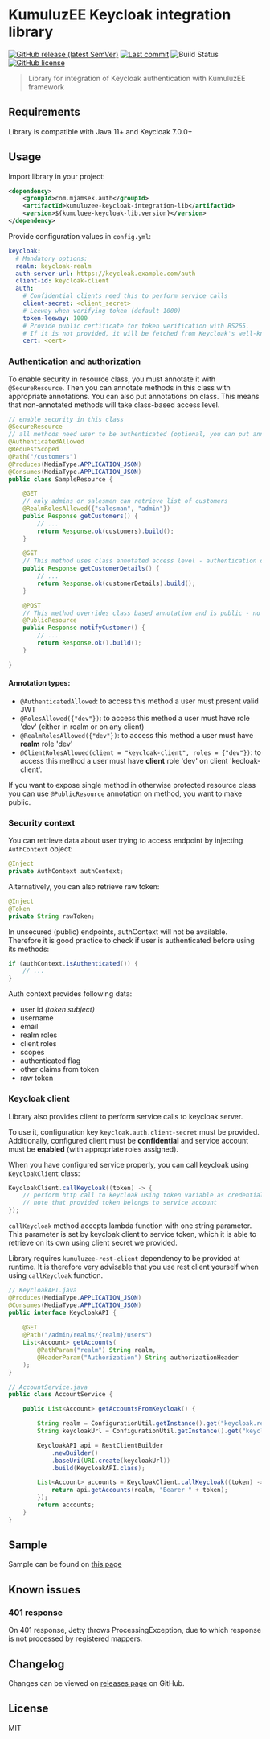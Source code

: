# KumuluzEE Keycloak integration library

[![GitHub release (latest SemVer)](https://img.shields.io/github/v/release/Jamsek-m/kumuluzee-keycloak-integration-lib)](https://github.com/Jamsek-m/kumuluzee-keycloak-integration-lib/releases)
[![Last commit](https://img.shields.io/github/last-commit/Jamsek-m/kumuluzee-keycloak-integration-lib/master)](https://github.com/Jamsek-m/kumuluzee-keycloak-integration-lib/commits/master)
![Build Status](https://jenkins.mjamsek.com/buildStatus/icon?job=kumuluzee-keycloak-integration-lib)
[![GitHub license](https://img.shields.io/github/license/Jamsek-m/kumuluzee-keycloak-integration-lib)](https://github.com/Jamsek-m/kumuluzee-keycloak-integration-lib/blob/master/LICENSE)

> Library for integration of Keycloak authentication with KumuluzEE framework

## Requirements

Library is compatible with Java 11+ and Keycloak 7.0.0+

## Usage

Import library in your project:
```xml
<dependency>
    <groupId>com.mjamsek.auth</groupId>
    <artifactId>kumuluzee-keycloak-integration-lib</artifactId>
    <version>${kumuluee-keycloak-lib.version}</version>
</dependency>
``` 

Provide configuration values in `config.yml`:

```yaml
keycloak:
  # Mandatory options:
  realm: keycloak-realm
  auth-server-url: https://keycloak.example.com/auth
  client-id: keycloak-client
  auth:
    # Confidential clients need this to perform service calls
    client-secret: <client_secret>
    # Leeway when verifying token (default 1000)
    token-leeway: 1000
    # Provide public certificate for token verification with RS265.
    # If it is not provided, it will be fetched from Keycloak's well-known endpoint.
    cert: <cert>
```

### Authentication and authorization

To enable security in resource class, you must annotate it with `@SecureResource`.
Then you can annotate methods in this class with appropriate annotations.
You can also put annotations on class. This means that non-annotated methods 
will take class-based access level.

```java
// enable security in this class
@SecureResource
// all methods need user to be authenticated (optional, you can put annotations on method only)
@AuthenticatedAllowed
@RequestScoped
@Path("/customers")
@Produces(MediaType.APPLICATION_JSON)
@Consumes(MediaType.APPLICATION_JSON)
public class SampleResource {

    @GET
    // only admins or salesmen can retrieve list of customers
    @RealmRolesAllowed({"salesman", "admin"})
    public Response getCustomers() {
        // ... 
        return Response.ok(customers).build();
    }
    
    @GET
    // This method uses class annotated access level - authentication only
    public Response getCustomerDetails() {
        // ... 
        return Response.ok(customerDetails).build();
    }

    @POST
    // This method overrides class based annotation and is public - no authentication required
    @PublicResource
    public Response notifyCustomer() {
        // ... 
        return Response.ok().build();
    }

}
```

#### Annotation types:

* `@AuthenticatedAllowed`: to access this method a user must present valid JWT
* `@RolesAllowed({"dev"})`: to access this method a user must have role 'dev' (either in realm or on any client)
* `@RealmRolesAllowed({"dev"})`: to access this method a user must have **realm** role 'dev'
* `@ClientRolesAllowed(client = "keycloak-client", roles = {"dev"})`: to access this method a user must have **client** role 'dev' on client 'kecloak-client'.

If you want to expose single method in otherwise protected resource class you 
can use `@PublicResource` annotation on method, you want to make public.

### Security context

You can retrieve data about user trying to access endpoint by injecting `AuthContext` object:

```java
@Inject
private AuthContext authContext;
```

Alternatively, you can also retrieve raw token:

```java
@Inject
@Token
private String rawToken;
```

In unsecured (public) endpoints, authContext will not be available. 
Therefore it is good practice to check if user is authenticated before 
using its methods:
```java
if (authContext.isAuthenticated()) {
    // ...
}
``` 

Auth context provides following data: 

* user id *(token subject)*
* username
* email
* realm roles
* client roles
* scopes
* authenticated flag
* other claims from token
* raw token

### Keycloak client

Library also provides client to perform service calls to keycloak server.

To use it, configuration key `keycloak.auth.client-secret` must be provided.
Additionally, configured client must be **confidential** and service account 
must be **enabled** (with appropriate roles assigned).

When you have configured service properly, you can call keycloak
using `KeycloakClient` class:

```java
KeycloakClient.callKeycloak((token) -> {
    // perform http call to keycloak using token variable as credential
    // note that provided token belongs to service account
});
```

`callKeycloak` method accepts lambda function with one string parameter.
This parameter is set by keycloak client to service token, which it is able 
to retrieve on its own using client secret we provided.

Library requires `kumuluzee-rest-client` dependency to be provided at runtime.
It is therefore very advisable that you use rest client yourself when using 
`callKeycloak` function.

```java
// KeycloakAPI.java
@Produces(MediaType.APPLICATION_JSON)
@Consumes(MediaType.APPLICATION_JSON)
public interface KeycloakAPI {
   
    @GET
    @Path("/admin/realms/{realm}/users")
    List<Account> getAccounts(
        @PathParam("realm") String realm,
        @HeaderParam("Authorization") String authorizationHeader
    );
}
``` 

```java
// AccountService.java
public class AccountService {

    public List<Account> getAccountsFromKeycloak() {

        String realm = ConfigurationUtil.getInstance().get("keycloak.realm").get();
        String keycloakUrl = ConfigurationUtil.getInstance().get("keycloak.auth-server-url").get();

        KeycloakAPI api = RestClientBuilder
            .newBuilder()
            .baseUri(URI.create(keycloakUrl))
            .build(KeycloakAPI.class);

        List<Account> accounts = KeycloakClient.callKeycloak((token) -> {
            return api.getAccounts(realm, "Bearer " + token);
        });
        return accounts;
    }
}
```

## Sample

Sample can be found on [this page](https://github.com/Jamsek-m/examples/tree/master/javaee/kumuluzee/kumuluzee-keycloak-integration-lib-sample)

## Known issues


### 401 response

On 401 response, Jetty throws ProcessingException, due to which response is not processed by registered mappers.


## Changelog

Changes can be viewed on [releases page](https://github.com/Jamsek-m/kumuluzee-keycloak-integration-lib/releases) on GitHub.

## License

MIT
